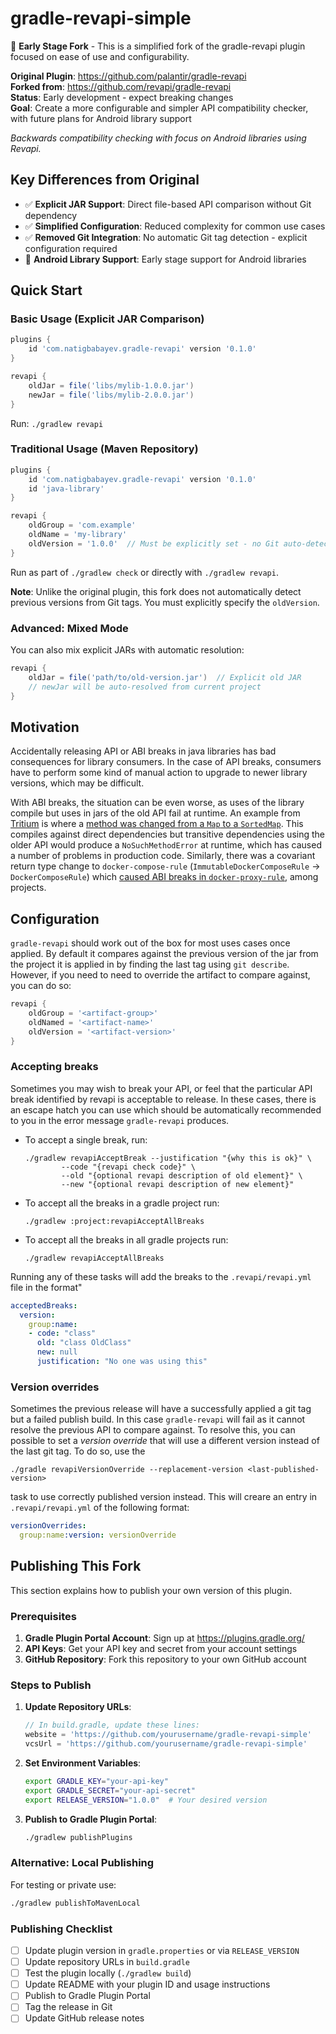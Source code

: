 # gradle-revapi-simple

🚧 **Early Stage Fork** - This is a simplified fork of the gradle-revapi plugin focused on ease of use and configurability.

**Original Plugin**: https://github.com/palantir/gradle-revapi  
**Forked from**: https://github.com/revapi/gradle-revapi  
**Status**: Early development - expect breaking changes  
**Goal**: Create a more configurable and simpler API compatibility checker, with future plans for Android library support

_Backwards compatibility checking with focus on Android libraries using Revapi._

## Key Differences from Original

- ✅ **Explicit JAR Support**: Direct file-based API comparison without Git dependency
- ✅ **Simplified Configuration**: Reduced complexity for common use cases  
- ✅ **Removed Git Integration**: No automatic Git tag detection - explicit configuration required
- 🚧 **Android Library Support**: Early stage support for Android libraries

## Quick Start

### Basic Usage (Explicit JAR Comparison)

```gradle
plugins {
    id 'com.natigbabayev.gradle-revapi' version '0.1.0'
}

revapi {
    oldJar = file('libs/mylib-1.0.0.jar')
    newJar = file('libs/mylib-2.0.0.jar')
}
```

Run: `./gradlew revapi`

### Traditional Usage (Maven Repository)

```gradle
plugins {
    id 'com.natigbabayev.gradle-revapi' version '0.1.0'
    id 'java-library'
}

revapi {
    oldGroup = 'com.example'
    oldName = 'my-library'
    oldVersion = '1.0.0'  // Must be explicitly set - no Git auto-detection
}
```

Run as part of `./gradlew check` or directly with `./gradlew revapi`.

**Note**: Unlike the original plugin, this fork does not automatically detect previous versions from Git tags. You must explicitly specify the `oldVersion`.

### Advanced: Mixed Mode

You can also mix explicit JARs with automatic resolution:

```gradle
revapi {
    oldJar = file('path/to/old-version.jar')  // Explicit old JAR
    // newJar will be auto-resolved from current project
}
```

## Motivation

Accidentally releasing API or ABI breaks in java libraries has bad consequences for library consumers.
In the case of API breaks, consumers have to perform some kind of manual action to upgrade to newer library
versions, which may be difficult.

With ABI breaks, the situation can be even worse, as uses of the library compile but uses in jars of the old API fail at
runtime. An example from [Tritium](https://github.com/palantir/tritium) is where a
[method was changed from a `Map` to a `SortedMap`](https://github.com/palantir/tritium/pull/272#issuecomment-496526307).
This compiles against direct dependencies but transitive dependencies using the older API
would produce a `NoSuchMethodError` at runtime, which has caused a number of problems in production code. Similarly,
there was a covariant return type change to `docker-compose-rule` (`ImmutableDockerComposeRule` -> `DockerComposeRule`)
which [caused ABI breaks in `docker-proxy-rule`](https://github.com/palantir/docker-proxy-rule/releases/tag/0.8.0),
among projects.

## Configuration

`gradle-revapi` should work out of the box for most uses cases once applied. By default it compares against the previous
version of the jar from the project it is applied in by finding the last tag using `git describe`. However, if you need
to need to override the artifact to compare against, you can do so:

```gradle
revapi {
    oldGroup = '<artifact-group>'
    oldNamed = '<artifact-name>'
    oldVersion = '<artifact-version>'
}
```

### Accepting breaks

Sometimes you may wish to break your API, or feel that the particular API break identified by revapi is acceptable to
release. In these cases, there is an escape hatch you can use which should be automatically recommended to you in the
error message `gradle-revapi` produces.

* To accept a single break, run:
  ```
  ./gradlew revapiAcceptBreak --justification "{why this is ok}" \
          --code "{revapi check code}" \
          --old "{optional revapi description of old element}" \
          --new "{optional revapi description of new element}"
  ```

* To accept all the breaks in a gradle project run:
  ```
  ./gradlew :project:revapiAcceptAllBreaks
  ```

* To accept all the breaks in all gradle projects run:
  ```
  ./gradlew revapiAcceptAllBreaks
  ```

Running any of these tasks will add the breaks to the `.revapi/revapi.yml` file in the format"

```yml
acceptedBreaks:
  version:
    group:name:
    - code: "class"
      old: "class OldClass"
      new: null
      justification: "No one was using this"
```

### Version overrides

Sometimes the previous release will have a successfully applied a git tag but a failed publish build. In this
case `gradle-revapi` will fail as it cannot resolve the previous API to compare against. To resolve this, you can
possible to set a *version override* that will use a different version instead of the last git tag. To do so,
use the

```
./gradle revapiVersionOverride --replacement-version <last-published-version>
```

task to use correctly published version instead. This will creare an entry in `.revapi/revapi.yml` of the following
format:

```yml
versionOverrides:
  group:name:version: versionOverride
```

## Publishing This Fork

This section explains how to publish your own version of this plugin.

### Prerequisites

1. **Gradle Plugin Portal Account**: Sign up at https://plugins.gradle.org/
2. **API Keys**: Get your API key and secret from your account settings
3. **GitHub Repository**: Fork this repository to your own GitHub account

### Steps to Publish

1. **Update Repository URLs**: 
   ```gradle
   // In build.gradle, update these lines:
   website = 'https://github.com/yourusername/gradle-revapi-simple'
   vcsUrl = 'https://github.com/yourusername/gradle-revapi-simple'
   ```

2. **Set Environment Variables**:
   ```bash
   export GRADLE_KEY="your-api-key"
   export GRADLE_SECRET="your-api-secret"
   export RELEASE_VERSION="1.0.0"  # Your desired version
   ```

3. **Publish to Gradle Plugin Portal**:
   ```bash
   ./gradlew publishPlugins
   ```

### Alternative: Local Publishing

For testing or private use:
```bash
./gradlew publishToMavenLocal
```

### Publishing Checklist

- [ ] Update plugin version in `gradle.properties` or via `RELEASE_VERSION`
- [ ] Update repository URLs in `build.gradle`
- [ ] Test the plugin locally (`./gradlew build`)
- [ ] Update README with your plugin ID and usage instructions
- [ ] Publish to Gradle Plugin Portal
- [ ] Tag the release in Git
- [ ] Update GitHub release notes
